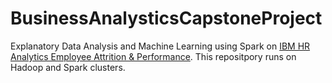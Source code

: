 # BusinessAnalysticsCapstoneProject

Explanatory Data Analysis and Machine Learning using Spark on [IBM HR Analytics Employee Attrition & Performance](https://www.kaggle.com/datasets/pavansubhasht/ibm-hr-analytics-attrition-dataset). This repositpory runs on Hadoop and Spark clusters. 